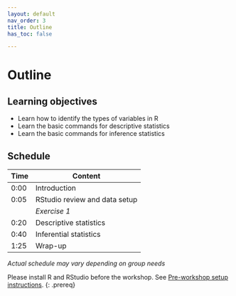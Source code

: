 ```yaml
---
layout: default
nav_order: 3
title: Outline
has_toc: false

---
```


# Outline

## Learning objectives
- Learn how to identify the types of variables in R
- Learn the basic commands for descriptive statistics
- Learn the basic commands for inference statistics

## Schedule

| Time | Content
| --- | ---
| 0:00 | Introduction
| 0:05 | RStudio review and data setup
|      | _Exercise 1_
| 0:20 | Descriptive statistics
| 0:40 | Inferential statistics
| 1:25 | Wrap-up

_Actual schedule may vary depending on group needs_



Please install R and RStudio before the workshop. See [Pre-workshop setup instructions](index.md).
{: .prereq}
